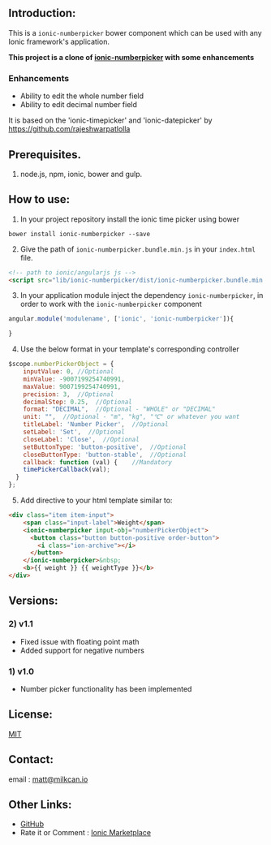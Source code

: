 ## Introduction:

This is a `ionic-numberpicker` bower component which can be used with any Ionic framework's application.

**This project is a clone of [ionic-numberpicker](https://github.com/milkcan/ionic-numberpicker) with some enhancements**

### Enhancements
* Ability to edit the whole number field
* Ability to edit decimal number field

It is based on the 'ionic-timepicker' and 'ionic-datepicker' by https://github.com/rajeshwarpatlolla 


## Prerequisites.

1) node.js, npm, ionic, bower and gulp.

## How to use:

1) In your project repository install the ionic time picker using bower

`bower install ionic-numberpicker --save`

2) Give the path of  `ionic-numberpicker.bundle.min.js` in your `index.html` file.

````html
<!-- path to ionic/angularjs js -->
<script src="lib/ionic-numberpicker/dist/ionic-numberpicker.bundle.min.js"></script>
````    

3) In your application module inject the dependency `ionic-numberpicker`, in order to work with the `ionic-numberpicker` component

````javascript
angular.module('modulename', ['ionic', 'ionic-numberpicker']){

}
````

4) Use the below format in your template's corresponding controller

````javascript
$scope.numberPickerObject = {
    inputValue: 0, //Optional
    minValue: -9007199254740991,
    maxValue: 9007199254740991,
    precision: 3,  //Optional
    decimalStep: 0.25,  //Optional
    format: "DECIMAL",  //Optional - "WHOLE" or "DECIMAL"
    unit: "",  //Optional - "m", "kg", "℃" or whatever you want
    titleLabel: 'Number Picker',  //Optional
    setLabel: 'Set',  //Optional
    closeLabel: 'Close',  //Optional
    setButtonType: 'button-positive',  //Optional
    closeButtonType: 'button-stable',  //Optional
    callback: function (val) {    //Mandatory
    timePickerCallback(val);
  }
};
````

5) Add directive to your html template similar to:

````html
<div class="item item-input">
    <span class="input-label">Weight</span>
    <ionic-numberpicker input-obj="numberPickerObject">
      <button class="button button-positive order-button">
        <i class="ion-archive"></i>
      </button>
    </ionic-numberpicker>&nbsp;
    <b>{{ weight }} {{ weightType }}</b>
</div>
````

## Versions:

### 2) v1.1
- Fixed issue with floating point math
- Added support for negative numbers

### 1) v1.0
- Number picker functionality has been implemented

## License:
[MIT](https://github.com/milkcan/ionic-numberpicker/blob/master/LICENSE.MD "MIT")

## Contact:
email : matt@milkcan.io

## Other Links:
- [GitHub](https://github.com/milkcan/ionic-numberpicker)
- Rate it or Comment : [Ionic Marketplace](http://market.ionic.io/plugins/numberpicker)
